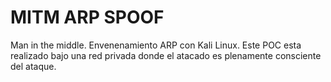 # MITM ARP SPOOF
Man in the middle. Envenenamiento ARP con Kali Linux. Este POC esta realizado bajo una red privada donde el atacado es plenamente consciente del ataque.
